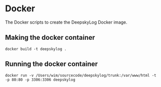 # Docker
The Docker scripts to create the DeepskyLog Docker image.

## Making the docker container
`docker build -t deepskylog .`

## Running the docker container
`docker run -v /Users/wim/sourcecode/deepskylog/trunk:/var/www/html -t -p 80:80 -p 3306:3306 deepskylog`
